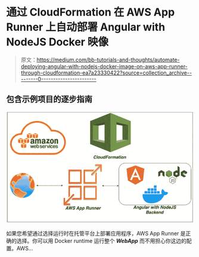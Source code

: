 # 通过 CloudFormation 在 AWS App Runner 上自动部署 Angular with NodeJS Docker 映像

> 原文：<https://medium.com/bb-tutorials-and-thoughts/automate-deploying-angular-with-nodejs-docker-image-on-aws-app-runner-through-cloudformation-ea7a23330422?source=collection_archive---------0----------------------->

## 包含示例项目的逐步指南

![](img/96f2ec8d8be926038c9c5329cd562b5e.png)

如果您希望通过选择运行时在托管平台上部署应用程序，AWS App Runner 是正确的选择。你可以用 Docker runtime 运行整个 ***WebApp*** 而不用担心你这边的配置。AWS…